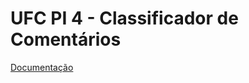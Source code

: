 # UFC PI 4 - Classificador de Comentários

[Documentação](https://docs.google.com/document/d/11xpcXNKYbf_flPaYQzPQ4oyZSxoZEqm-dAeT9HtVxaM/edit?usp=drivesdk) 

